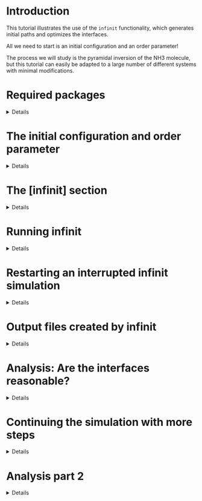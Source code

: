 # Introduction
This tutorial illustrates the use of the `infinit` functionality, which generates initial paths and optimizes the interfaces.

All we need to start is an initial configuration and an order parameter!

The process we will study is the pyramidal inversion of the NH3 molecule, but this tutorial can easily be adapted to a large number of different systems with minimal modifications.

# Required packages
<details>


Be sure to be on the latest versions of the main branches of `infretis` and `inftools`.

We use the XTB Hamiltonian to describe NH3, so we need the `xtb-python` package, which can be installed with conda

```bash
conda install xtb-python
```

</details>

# The initial configuration and order parameter
<details>

Ideally, we would start `infinit` from a multitude of independent equilibrated initial configurations, but as of now, this option is not implemented in an automated fashion yet. We start here from a single configuration

```python
from ase.build import molecule
atoms = molecule("NH3")
atoms.write("conf.traj")
```

The orderparameter we are using is just the dihedral angle between the 4 atoms.

```toml
[orderparameter]
class = "Dihedral"
index = [ 0, 3, 2, 1]
periodic = false
```

We give here the name `infretis0.toml` so that we have a backup of the toml, as infinit will create a multitude of `infretis.toml` and `infretis_X.toml` files, where X is a number.

</details>

# The [infinit] section
<details>

In `infretis0.toml`, you should see the following in the [infinit] section.
```toml
[infinit]
cstep = -1
initial_conf = "conf.traj"
steps_per_iter = [ 40, 80, 150, 150]
pL = 0.3
skip = 0.05
lamres = 0.005
```

* `cstep` is the current infinit itreation we are on. `cstep = -1` lets infinit know that we do not have initial paths, and that a `load/` folder is absent. Infinit will therefore first generate a [0-] and a [0+] path from the initial configuration (under the hood, it uses `inft generate_zero_paths` and then copies the [0+] path N worker times). If we had a `load/` folder containing some initial paths from e.g. a long MD simulation, we could pass that to infinit as well, but then having `cstep = 0`.
* `initial_conf` is the initial configuration we will generate the [0-] and [0+] paths from by propagating forwards and backwards until we hit the interface and have 1 valid path. Then, the last point is extended and another path created, giving a valid [0-] and [0+] path.
* `steps_per_iter` tells how many infretis steps we should run before updating the interfaces. In our case, `[40, 80, ...]` means __after__ generating the [0-] and [0+] path, we will run 40 infretis steps (cstep = 0), then update the interfaces, fill these with new initial paths from the previous simulation, and the do another infretis simulation with 80 steps (cstep = 1).
* `pL` is the local crossing probability between the interfaces infinit will place. So during the interface updates, new interfaces are placed based on the crossing probability estimate using all data from the previous infretis simulations. Often we would like pL = 0.3, but it could also be higher if we have available a large number of workers.
* `skip = 0.05` means that 5% of the first `infretis_data.txt` entries are not used in the estimation of the crossing probability, so the data of the first 5% paths are assumed to be discarded for equilibration purposes.
* `lamres = 0.005` means that after the interface estimation, the interfaces are rounded to a precision of 0.005. This is handy for later WHAM analysis of the data.

</details>


# Running infinit
<details>


We should now have everything set up to run the simulation, and you can run infinit with the following command.

```bash
export OMP_NUM_THREADS=1 # use only 1 OpenMP thread for this small system for XTB
inft infinit -toml infretis0.toml
```
The simulation should complete in approximately one minute.

</details>

# Restarting an interrupted infinit simulation
<details>

If the simulation crashes at any point, you can restart the simulation by running
```bash
inft infinit -toml infretis.toml
```
Alternatively, you can change or add steps to the `steps_per_iter` list in `infretis.toml` to add more steps. This is illustrated further down.

Infinit should be able to figure out on its own where to pick up simulations. Infinit should also be able to figure out if the `restart.toml` is usable to restart the simulation.

</details>

# Output files created by infinit
<details>

The output may give you some hints of what infinit is doing under the hood
  
* infretis0.toml  - _original .toml file, not changed or overwritten if not called infretis.toml_  
* zero_paths.toml  - _.toml file that was used to generate the [0-] and [0+] paths_  
* infretis_data.txt  - _empty data file after generating zero paths_  
* **temporary_load** - _the [0-] and [0+] trajectories were generated in here_  
* **run0** - _this was the first load/ folder, now renamed to run0_  
* infretis_data_1.txt  - _first data file from the paths resent in run0/_  
* combo_0.txt  - _a combined infretis_data.txt file with all data generated up til now, with 5% skipped (skip=0.05 in [infinit])_  
* combo_0.toml  - _a combined .toml file, having all combined interfaces from all simulations til now_  
* infretis_1.toml  - _.toml file that was used for the first infretis simulation (for paths in run0/)_  
* **run1**  - _the directory containing paths of the second infretis simulation_  
* infretis_data_2.txt  - _first data file from the paths resent in run1/_  
* combo_1.txt  - _combined data from infretis_data_1.txt and infretis_data_2.txt, with 5% skipped from each file_  
* combo_1.toml  - _combined interfaces from infretis_1.toml and infretis_2.toml_  
* infretis_2.toml  - _.toml used to run the second infretis simulation_  
* ...
* last_infretis_pcross.txt  - _estimate of crossing probability using all data that has been generated up til now, calculated after each infinit iteration_  
* last_infretis_path_weigths.txt  - _path weights, not used atm_  
* infretis_init.log  - _a basic logger containing some uninformative prints_  
* infretis_4.toml  
* infretis.toml  - _new infretis.toml with updated interfaces, ready to be used for production with infreisrun by changing `steps`, or continuing with infinit by adding to `steps_per_iter`_  
* **load** - _current load/ folder, ready to be run with infretis.toml_  

</details>

# Analysis: Are the interfaces reasonable?
<details>

 You can plot the order parameter of the previous simulations with the previous interfaces:
 ```bash
inft plot_order -traj run3 -toml infretis_4.toml
```
or the current paths and interfaces estimated til now
```bash
inft plot_order -traj load -toml infretis.toml
```
![tmp](https://github.com/user-attachments/assets/e3a5b5bc-ad16-4530-ba90-ff65c67fd5c3)

We see that there are reactive paths in the current **load/** folder!

We also see that the interfaces seem smoothly spaced and placed, but there are some irregularities (the distance between interface 4 and 5). Most converged crossing probability curves change slowly (they are quite smooth), so we also expect a very regular interval between interface locations. We will now investigate further whether the interfaces are placed well enough or if we need more simulations.


To do this, we WHAM all of the combined data up til now, meaning using the latest `combo.txt` files (which contain the combined infretis data) and the `combo.toml`, containing the combined interfaces.


```bash
inft wham -data combo_3.txt -toml combo_3.toml -nskip 0 -lamres 0.005 -folder wham_combo
```
* `nskip = 0` because the lines are already trimmed in the combo.txt files wrt skip in the [infinit] section
* `lamres` should be the same or less than specified in the [infinit] section.

The crossing probability `wham_combo/Pcross.txt` from the WHAM analysis with the most recent interfaces (infretis.tom) is shown below:

![tmp2](https://github.com/user-attachments/assets/a424b75e-2d53-4369-ae87-0eaf7a8398d0)

We see that the crossing probability looks smooth-ish, but there are some blocky segments. So what do we do now - should we run a long infretis simulation with those interfaces, or should we run some more steps with infinit to get the probability? Of course, this also depends on how expensive the simulations are, but adding more steps with infinit might be the wiser choice, as the data either way can be used in the final rate estimate.

It is possible that the estimated interfaces are not placed optimally, and if we run a single long infertis simulation, the efficiency might be suboptimal. There might be more to gain if we add one or more steps of infinit.


</details>

# Continuing the simulation with more steps
<details>

Here, we decide on adding one additional shorter infinit step, and then on longer step which we take as our production run.

Open the file `infretis.toml`. You should see something like

```toml
[infinit]
cstep = 4
initial_conf = "conf.traj"
steps_per_iter = [
    40,
    80,
    150,
    150,
]
```
We see that `cstep = 4`, but the 4th element `steps_per_iter` does not exist (counting from 0). Add two more infinit steps by changing the keyword to `steps_per_iter = [40, 80, 150, 150, 250, 750]`.

Now, continue the infinit simulation by running
```bash
export OMP_NUM_THREADS=1 # XTB related
inft infinit -toml infretis.toml
```
which continues the infinit loop from `cstep = 4`.
</details>

# Analysis part 2
<details>
Depending on how much data you can generate in the final production run, you might also want to exclude the infinit simulations as equilibration. We can choose only to analyze the data from the final infretis run using

```bash
mv load new_load # rename the newly created load folder temporarily
mv run5 load # required so that 'inft wham' finds the order.txt files
inft wham -data infretis_data_6.txt -toml infretis_6.toml -nskip 75 -lamres 0.005 -fener -xcol 1 -nbx 30 -minx -1 -maxx 1
```

If you want to increase the accuracy of the rate estimate, you might want to continue the simulation. Below we plot `Pcross.txt`  from the combined data, in addition to the previous and current interfaces (interfaces from `infretis_6.toml` and `infretis.toml`):

![tmp3](https://github.com/user-attachments/assets/94f6d71d-2272-41eb-92d0-2dc9e1da4a65)

We see only a slight change in the last 3 interfaces. The spacing between the lastest interfaces (red curve, but also in the blue curve) seems regular, and the black crossing proability curve looks smooth.

🏁🏁🏁

After this point, one might want to run just a regular infretis simulation. To do that, open `infretis.toml` and change `steps` to the number of steps you want to run. 

Then, to run infretis

```bash
# to continue
mv load run5
mv new_load load
infretisrun -i infretis.toml
```
</details>
